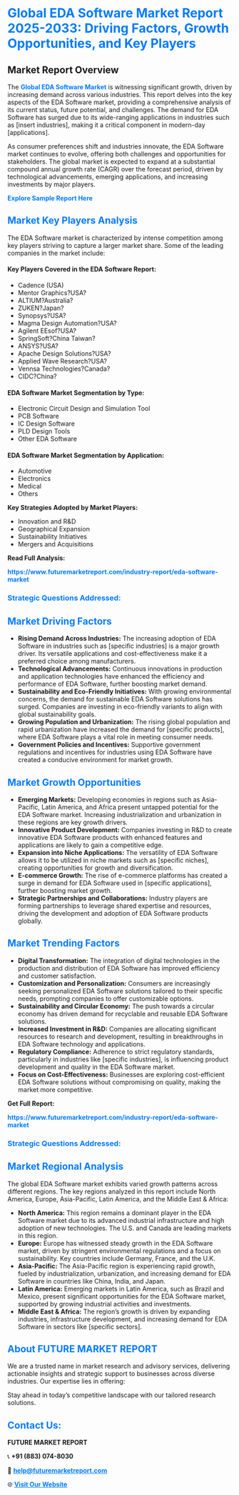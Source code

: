 <h1 style="color: #007BFF;">Global EDA Software Market Report 2025-2033: Driving Factors, Growth Opportunities, and Key Players</h1>

<section id="overview">
<h2>Market Report Overview</h2>
<p>The <a href="https://www.futuremarketreport.com/industry-report/eda-software-market" style="color: #007BFF; text-decoration: none;"><strong>Global EDA Software Market</strong></a> is witnessing significant growth, driven by increasing demand across various industries. This report delves into the key aspects of the EDA Software market, providing a comprehensive analysis of its current status, future potential, and challenges. The demand for EDA Software has surged due to its wide-ranging applications in industries such as [insert industries], making it a critical component in modern-day [applications].</p>
<p>As consumer preferences shift and industries innovate, the EDA Software market continues to evolve, offering both challenges and opportunities for stakeholders. The global market is expected to expand at a substantial compound annual growth rate (CAGR) over the forecast period, driven by technological advancements, emerging applications, and increasing investments by major players.</p>
</section>

<section id="overview">
<p><a href="https://www.futuremarketreport.com/request-sample/reportId=106308" style="color: #007BFF; text-decoration: none;"><strong>Explore Sample Report Here</strong></a></p>
</section>

<section id="key-players">
<h2 style="color: #007BFF;">Market Key Players Analysis</h2>
<p>The EDA Software market is characterized by intense competition among key players striving to capture a larger market share. Some of the leading companies in the market include:</p>
<h4>Key Players Covered in the EDA Software Report:</h4>
<ul><li>Cadence (USA)</li><li>Mentor Graphics?USA?</li><li>ALTIUM?Australia?</li><li>ZUKEN?Japan?</li><li>Synopsys?USA?</li><li>Magma Design Automation?USA?</li><li>Agilent EEsof?USA?</li><li>SpringSoft?China Taiwan?</li><li>ANSYS?USA?</li><li>Apache Design Solutions?USA?</li><li>Applied Wave Research?USA?</li><li>Vennsa Technologies?Canada?</li><li>CIDC?China?</li></ul>
<h4>EDA Software Market Segmentation by Type:</h4>
<ul><li>Electronic Circuit Design and Simulation Tool</li><li>PCB Software</li><li>IC Design Software</li><li>PLD Design Tools</li><li>Other EDA Software</li></ul>

<h4>EDA Software Market Segmentation by Application:</h4>
<ul><li>Automotive</li><li>Electronics</li><li>Medical</li><li>Others</li></ul>
<p><strong>Key Strategies Adopted by Market Players:</strong></p>
<ul>
<li>Innovation and R&D</li>
<li>Geographical Expansion</li>
<li>Sustainability Initiatives</li>
<li>Mergers and Acquisitions</li>
</ul>
</section>

<section>
<p><strong>Read Full Analysis: </strong></p><a href="https://www.futuremarketreport.com/industry-report/eda-software-market" style="color: #007BFF; text-decoration: none;"><strong>https://www.futuremarketreport.com/industry-report/eda-software-market</strong></a>
<h3 style="color: #007BFF;">Strategic Questions Addressed:</h3>
</section>

<section id="driving-factors">
<h2 style="color: #007BFF;">Market Driving Factors</h2>
<ul>
<li><strong>Rising Demand Across Industries:</strong> The increasing adoption of EDA Software in industries such as [specific industries] is a major growth driver. Its versatile applications and cost-effectiveness make it a preferred choice among manufacturers.</li>
<li><strong>Technological Advancements:</strong> Continuous innovations in production and application technologies have enhanced the efficiency and performance of EDA Software, further boosting market demand.</li>
<li><strong>Sustainability and Eco-Friendly Initiatives:</strong> With growing environmental concerns, the demand for sustainable EDA Software solutions has surged. Companies are investing in eco-friendly variants to align with global sustainability goals.</li>
<li><strong>Growing Population and Urbanization:</strong> The rising global population and rapid urbanization have increased the demand for [specific products], where EDA Software plays a vital role in meeting consumer needs.</li>
<li><strong>Government Policies and Incentives:</strong> Supportive government regulations and incentives for industries using EDA Software have created a conducive environment for market growth.</li>
</ul>
</section>

<section id="growth-opportunities">
<h2 style="color: #007BFF;">Market Growth Opportunities</h2>
<ul>
<li><strong>Emerging Markets:</strong> Developing economies in regions such as Asia-Pacific, Latin America, and Africa present untapped potential for the EDA Software market. Increasing industrialization and urbanization in these regions are key growth drivers.</li>
<li><strong>Innovative Product Development:</strong> Companies investing in R&D to create innovative EDA Software products with enhanced features and applications are likely to gain a competitive edge.</li>
<li><strong>Expansion into Niche Applications:</strong> The versatility of EDA Software allows it to be utilized in niche markets such as [specific niches], creating opportunities for growth and diversification.</li>
<li><strong>E-commerce Growth:</strong> The rise of e-commerce platforms has created a surge in demand for EDA Software used in [specific applications], further boosting market growth.</li>
<li><strong>Strategic Partnerships and Collaborations:</strong> Industry players are forming partnerships to leverage shared expertise and resources, driving the development and adoption of EDA Software products globally.</li>
</ul>
</section>

<section id="trending-factors">
<h2 style="color: #007BFF;">Market Trending Factors</h2>
<ul>
<li><strong>Digital Transformation:</strong> The integration of digital technologies in the production and distribution of EDA Software has improved efficiency and customer satisfaction.</li>
<li><strong>Customization and Personalization:</strong> Consumers are increasingly seeking personalized EDA Software solutions tailored to their specific needs, prompting companies to offer customizable options.</li>
<li><strong>Sustainability and Circular Economy:</strong> The push towards a circular economy has driven demand for recyclable and reusable EDA Software solutions.</li>
<li><strong>Increased Investment in R&D:</strong> Companies are allocating significant resources to research and development, resulting in breakthroughs in EDA Software technology and applications.</li>
<li><strong>Regulatory Compliance:</strong> Adherence to strict regulatory standards, particularly in industries like [specific industries], is influencing product development and quality in the EDA Software market.</li>
<li><strong>Focus on Cost-Effectiveness:</strong> Businesses are exploring cost-efficient EDA Software solutions without compromising on quality, making the market more competitive.</li>
</ul>
</section>

<section>
<p><strong>Get Full Report: </strong></p><a href="https://www.futuremarketreport.com/industry-report/eda-software-market" style="color: #007BFF; text-decoration: none;"><strong>https://www.futuremarketreport.com/industry-report/eda-software-market</strong></a>
<h3 style="color: #007BFF;">Strategic Questions Addressed:</h3>
</section>


<section id="regional-analysis">
<h2 style="color: #007BFF;">Market Regional Analysis</h2>
<p>The global EDA Software market exhibits varied growth patterns across different regions. The key regions analyzed in this report include North America, Europe, Asia-Pacific, Latin America, and the Middle East & Africa:</p>
<ul>
<li><strong>North America:</strong> This region remains a dominant player in the EDA Software market due to its advanced industrial infrastructure and high adoption of new technologies. The U.S. and Canada are leading markets in this region.</li>
<li><strong>Europe:</strong> Europe has witnessed steady growth in the EDA Software market, driven by stringent environmental regulations and a focus on sustainability. Key countries include Germany, France, and the U.K.</li>
<li><strong>Asia-Pacific:</strong> The Asia-Pacific region is experiencing rapid growth, fueled by industrialization, urbanization, and increasing demand for EDA Software in countries like China, India, and Japan.</li>
<li><strong>Latin America:</strong> Emerging markets in Latin America, such as Brazil and Mexico, present significant opportunities for the EDA Software market, supported by growing industrial activities and investments.</li>
<li><strong>Middle East & Africa:</strong> The region’s growth is driven by expanding industries, infrastructure development, and increasing demand for EDA Software in sectors like [specific sectors].</li>
</ul>
</section>

<footer>
<h2 style="color: #007BFF;">About FUTURE MARKET REPORT</h2>
<p>We are a trusted name in market research and advisory services, delivering actionable insights and strategic support to businesses across diverse industries. Our expertise lies in offering:</p>

<p>Stay ahead in today’s competitive landscape with our tailored research solutions.</p>

<h2 style="color: #007BFF;">Contact Us:</h2>
<p><strong>FUTURE MARKET REPORT</strong></p>
<p>📞 <strong>+91 (883) 074-8030</strong></p>
<p>📧 <strong><a href="mailto:help@futuremarketreport.com" style="color: #007BFF;">help@futuremarketreport.com</a></strong></p>
<p>🌐 <strong><a href="https://www.futuremarketreport.com/" style="color: #007BFF;">Visit Our Website</a></strong></p>
</footer>